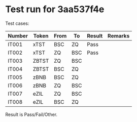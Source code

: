 # Test run for 3aa537f4e

Test cases:

| Number | Token | From | To  | Result | Remarks |
| ------ | ----- | ---- | --- | ------ | ------- |
| IT001  | xTST  | BSC  | ZQ  | Pass   |         |
| IT002  | xTST  | ZQ   | BSC | Pass   |         |
| IT003  | ZBTST | ZQ   | BSC |        |         |
| IT004  | ZBTST | BSC  | ZQ  |        |         |
| IT005  | zBNB  | BSC  | ZQ  |        |         |
| IT006  | zBNB  | ZQ   | BSC |        |         |
| IT007  | eZIL  | ZQ   | BSC |        |         |
| IT008  | eZIL  | BSC  | ZQ  |        |         |

Result is Pass/Fail/Other.
